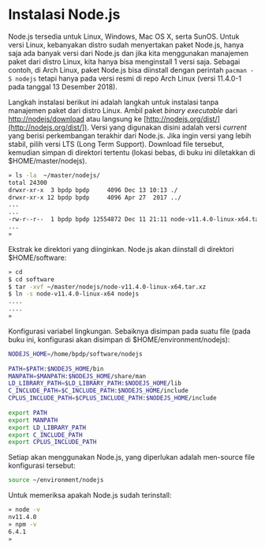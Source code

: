 # Instalasi Node.js

  Node.js tersedia untuk Linux, Windows, Mac OS X, serta SunOS. Untuk versi Linux, kebanyakan distro sudah menyertakan paket Node.js, hanya saja ada banyak versi dari Node.js dan jika kita menggunakan manajemen paket dari distro Linux, kita hanya bisa menginstall 1 versi saja. Sebagai contoh, di Arch Linux, paket Node.js bisa diinstall dengan perintah `pacman -S nodejs` tetapi hanya pada versi resmi di repo Arch Linux (versi 11.4.0-1 pada tanggal 13 Desember 2018). 

  Langkah instalasi berikut ini adalah langkah untuk instalasi tanpa manajemen paket dari distro Linux. Ambil paket *binary executable* dari [http://nodejs/download](http://nodejs/download) atau langsung ke [http://nodejs.org/dist/](http://nodejs.org/dist/]). Versi yang digunakan disini adalah versi *current* yang berisi perkembangan terakhir dari Node.js. Jika ingin versi yang lebih stabil, pilih versi LTS (Long Term Support). Download file tersebut, kemudian simpan di direktori tertentu (lokasi bebas, di buku ini diletakkan di $HOME/master/nodejs).


```bash
» ls -la  ~/master/nodejs/
total 24300
drwxr-xr-x  3 bpdp bpdp     4096 Dec 13 10:13 ./
drwxr-xr-x 12 bpdp bpdp     4096 Apr 27  2017 ../
...
...
-rw-r--r--  1 bpdp bpdp 12554872 Dec 11 21:11 node-v11.4.0-linux-x64.tar.xz
...
» 
```

Ekstrak ke direktori yang diinginkan. Node.js akan diinstall di direktori $HOME/software:

```bash
» cd 
$ cd software
$ tar -xvf ~/master/nodejs/node-v11.4.0-linux-x64.tar.xz
$ ln -s node-v11.4.0-linux-x64 nodejs
....
....
» 
```

Konfigurasi variabel lingkungan. Sebaiknya disimpan pada suatu file (pada buku ini, konfigurasi akan disimpan di $HOME/environment/nodejs):

```bash
NODEJS_HOME=/home/bpdp/software/nodejs
 
PATH=$PATH:$NODEJS_HOME/bin
MANPATH=$MANPATH:$NODEJS_HOME/share/man
LD_LIBRARY_PATH=$LD_LIBRARY_PATH:$NODEJS_HOME/lib
C_INCLUDE_PATH=$C_INCLUDE_PATH:$NODEJS_HOME/include
CPLUS_INCLUDE_PATH=$CPLUS_INCLUDE_PATH:$NODEJS_HOME/include
 
export PATH
export MANPATH
export LD_LIBRARY_PATH
export C_INCLUDE_PATH
export CPLUS_INCLUDE_PATH 
```

Setiap akan menggunakan Node.js, yang diperlukan adalah men-source file konfigurasi tersebut: 

```bash
source ~/environment/nodejs
```

Untuk memeriksa apakah Node.js sudah terinstall:

```bash
» node -v
nv11.4.0
» npm -v
6.4.1
» 
```

